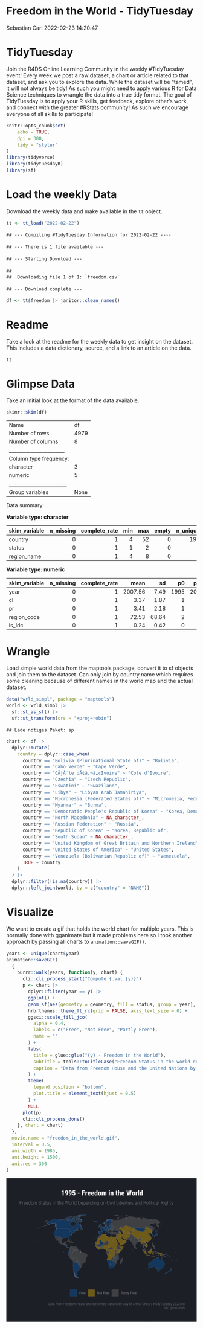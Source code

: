 Freedom in the World - TidyTuesday
================
Sebastian Carl
2022-02-23 14:20:47

# TidyTuesday

Join the R4DS Online Learning Community in the weekly #TidyTuesday
event! Every week we post a raw dataset, a chart or article related to
that dataset, and ask you to explore the data. While the dataset will be
“tamed”, it will not always be tidy! As such you might need to apply
various R for Data Science techniques to wrangle the data into a true
tidy format. The goal of TidyTuesday is to apply your R skills, get
feedback, explore other’s work, and connect with the greater #RStats
community! As such we encourage everyone of all skills to participate!

``` r
knitr::opts_chunk$set(
    echo = TRUE,
    dpi = 300,
    tidy = "styler"
)
library(tidyverse)
library(tidytuesdayR)
library(sf)
```

# Load the weekly Data

Download the weekly data and make available in the `tt` object.

``` r
tt <- tt_load("2022-02-22")
```

    ## --- Compiling #TidyTuesday Information for 2022-02-22 ----

    ## --- There is 1 file available ---

    ## --- Starting Download ---

    ## 
    ##  Downloading file 1 of 1: `freedom.csv`

    ## --- Download complete ---

``` r
df <- tt$freedom |> janitor::clean_names()
```

# Readme

Take a look at the readme for the weekly data to get insight on the
dataset. This includes a data dictionary, source, and a link to an
article on the data.

``` r
tt
```

# Glimpse Data

Take an initial look at the format of the data available.

``` r
skimr::skim(df)
```

|                                                  |      |
|:-------------------------------------------------|:-----|
| Name                                             | df   |
| Number of rows                                   | 4979 |
| Number of columns                                | 8    |
| \_\_\_\_\_\_\_\_\_\_\_\_\_\_\_\_\_\_\_\_\_\_\_   |      |
| Column type frequency:                           |      |
| character                                        | 3    |
| numeric                                          | 5    |
| \_\_\_\_\_\_\_\_\_\_\_\_\_\_\_\_\_\_\_\_\_\_\_\_ |      |
| Group variables                                  | None |

Data summary

**Variable type: character**

| skim_variable | n_missing | complete_rate | min | max | empty | n_unique | whitespace |
|:--------------|----------:|--------------:|----:|----:|------:|---------:|-----------:|
| country       |         0 |             1 |   4 |  52 |     0 |      193 |          0 |
| status        |         0 |             1 |   1 |   2 |     0 |        3 |          0 |
| region_name   |         0 |             1 |   4 |   8 |     0 |        5 |          0 |

**Variable type: numeric**

| skim_variable | n_missing | complete_rate |    mean |    sd |   p0 |  p25 |  p50 |  p75 | p100 | hist  |
|:--------------|----------:|--------------:|--------:|------:|-----:|-----:|-----:|-----:|-----:|:------|
| year          |         0 |             1 | 2007.56 |  7.49 | 1995 | 2001 | 2008 | 2014 | 2020 | ▇▇▇▇▇ |
| cl            |         0 |             1 |    3.37 |  1.87 |    1 |    2 |    3 |    5 |    7 | ▇▃▃▃▃ |
| pr            |         0 |             1 |    3.41 |  2.18 |    1 |    1 |    3 |    6 |    7 | ▇▂▂▂▅ |
| region_code   |         0 |             1 |   72.53 | 68.64 |    2 |    2 |   19 |  142 |  150 | ▇▁▁▁▇ |
| is_ldc        |         0 |             1 |    0.24 |  0.42 |    0 |    0 |    0 |    0 |    1 | ▇▁▁▁▂ |

# Wrangle

Load simple world data from the maptools package, convert it to sf
objects and join them to the dataset. Can only join by country name
which requires some cleaning because of different names in the world map
and the actual dataset.

``` r
data("wrld_simpl", package = "maptools")
world <- wrld_simpl |>
  sf::st_as_sf() |>
  sf::st_transform(crs = "+proj=robin")
```

    ## Lade nötiges Paket: sp

``` r
chart <- df |>
  dplyr::mutate(
    country = dplyr::case_when(
      country == "Bolivia (Plurinational State of)" ~ "Bolivia",
      country == "Cabo Verde" ~ "Cape Verde",
      country == "CÃƒÂ´te dÃ¢â‚¬â„¢Ivoire" ~ "Cote d'Ivoire",
      country == "Czechia" ~ "Czech Republic",
      country == "Eswatini" ~ "Swaziland",
      country == "Libya" ~ "Libyan Arab Jamahiriya",
      country == "Micronesia (Federated States of)" ~ "Micronesia, Federated States of",
      country == "Myanmar" ~ "Burma",
      country == "Democratic People's Republic of Korea" ~ "Korea, Democratic People's Republic of",
      country == "North Macedonia" ~ NA_character_,
      country == "Russian Federation" ~ "Russia",
      country == "Republic of Korea" ~ "Korea, Republic of",
      country == "South Sudan" ~ NA_character_,
      country == "United Kingdom of Great Britain and Northern Ireland" ~ "United Kingdom",
      country == "United States of America" ~ "United States",
      country == "Venezuela (Bolivarian Republic of)" ~ "Venezuela",
      TRUE ~ country
    )
  ) |>
  dplyr::filter(!is.na(country)) |>
  dplyr::left_join(world, by = c("country" = "NAME"))
```

# Visualize

We want to create a gif that holds the world chart for multiple years.
This is normally done with gganimate but it made problems here so I took
another approach by passing all charts to `animation::saveGIF()`.

``` r
years <- unique(chart$year)
animation::saveGIF(
  {
    purrr::walk(years, function(y, chart) {
      cli::cli_process_start("Compute {.val {y}}")
      p <- chart |>
        dplyr::filter(year == y) |>
        ggplot() +
        geom_sf(aes(geometry = geometry, fill = status, group = year), size = 0.05, color = "grey70") +
        hrbrthemes::theme_ft_rc(grid = FALSE, axis_text_size = 0) +
        ggsci::scale_fill_jco(
          alpha = 0.4,
          labels = c("Free", "Not Free", "Partly Free"),
          name = ""
        ) +
        labs(
          title = glue::glue("{y} - Freedom in the World"),
          subtitle = tools::toTitleCase("Freedom Status in the world depending on civil liberties and political rights"),
          caption = "Data from Freedom House and the United Nations by way of Arthur Cheib | #TidyTuesday 2022/08\nViz: @mrcaseb"
        ) +
        theme(
          legend.position = "bottom",
          plot.title = element_text(hjust = 0.5)
        ) +
        NULL
      plot(p)
      cli::cli_process_done()
    }, chart = chart)
  },
  movie.name = "freedom_in_the_world.gif",
  interval = 0.5,
  ani.width = 1985,
  ani.height = 1500,
  ani.res = 300
)
```

![Alt Text](freedom_in_the_world.gif)
